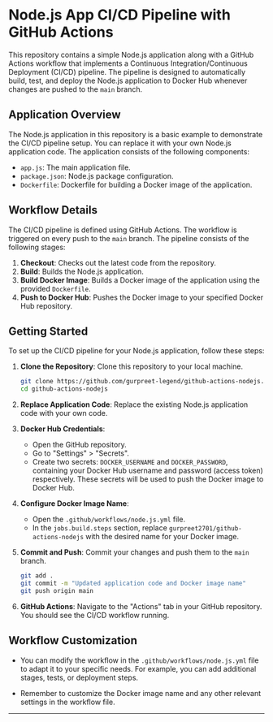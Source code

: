 # Node.js App CI/CD Pipeline with GitHub Actions

This repository contains a simple Node.js application along with a GitHub Actions workflow that implements a Continuous Integration/Continuous Deployment (CI/CD) pipeline. The pipeline is designed to automatically build, test, and deploy the Node.js application to Docker Hub whenever changes are pushed to the `main` branch.

## Application Overview

The Node.js application in this repository is a basic example to demonstrate the CI/CD pipeline setup. You can replace it with your own Node.js application code. The application consists of the following components:

- `app.js`: The main application file.
- `package.json`: Node.js package configuration.
- `Dockerfile`: Dockerfile for building a Docker image of the application.

## Workflow Details

The CI/CD pipeline is defined using GitHub Actions. The workflow is triggered on every push to the `main` branch. The pipeline consists of the following stages:

1. **Checkout**: Checks out the latest code from the repository.
2. **Build**: Builds the Node.js application.
4. **Build Docker Image**: Builds a Docker image of the application using the provided `Dockerfile`.
5. **Push to Docker Hub**: Pushes the Docker image to your specified Docker Hub repository.

## Getting Started

To set up the CI/CD pipeline for your Node.js application, follow these steps:

1. **Clone the Repository**: Clone this repository to your local machine.
   
    ```sh
    git clone https://github.com/gurpreet-legend/github-actions-nodejs.git
    cd github-actions-nodejs
    ```

2. **Replace Application Code**: Replace the existing Node.js application code with your own code.

3. **Docker Hub Credentials**:

    - Open the GitHub repository.
    - Go to "Settings" > "Secrets".
    - Create two secrets: `DOCKER_USERNAME` and `DOCKER_PASSWORD`, containing your Docker Hub username and password (access token) respectively. These secrets will be used to push the Docker image to Docker Hub.

4. **Configure Docker Image Name**:
   
    - Open the `.github/workflows/node.js.yml` file.
    - In the `jobs.build.steps` section, replace `gurpreet2701/github-actions-nodejs` with the desired name for your Docker image.

5. **Commit and Push**: Commit your changes and push them to the `main` branch.
   
    ```sh
    git add .
    git commit -m "Updated application code and Docker image name"
    git push origin main
    ```

6. **GitHub Actions**: Navigate to the "Actions" tab in your GitHub repository. You should see the CI/CD workflow running.

## Workflow Customization

- You can modify the workflow in the `.github/workflows/node.js.yml` file to adapt it to your specific needs. For example, you can add additional stages, tests, or deployment steps.

- Remember to customize the Docker image name and any other relevant settings in the workflow file.

---
